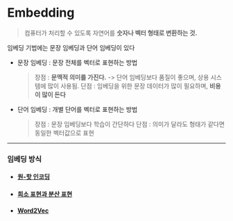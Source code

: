 # Embedding
> 컴퓨터가 처리할 수 있도록 자연어를 __숫자나 벡터 형태로 변환하는 것.__

임베딩 기법에는 문장 임베딩과 단어 임베딩이 있다
* 문장 임베딩 : 문장 전체를 벡터로 표현하는 방법
  > 장점 : __문맥적 의미를 가진다.__ -> 단어 임베딩보다 품질이 좋으며, 상용 시스템에 많이 사용됨.
  > 단점 : 임베딩을 위한 문장 데이터가 많이 필요하며, __비용이 많이 든다__
* 단어 임베딩 : 개별 단어를 벡터로 표현하는 방법
  > 장점 : 문장 임베딩보다 학습이 간단하다
  > 단점 : 의미가 달라도 형태가 같다면 동일한 벡터값으로 표현

***

### 임베딩 방식
* #### [원-핫 인코딩](https://github.com/BOSOEK/Machine_Learning_with_Book/blob/main/Deep_Learning_Chatbot_for_First_Time/Embedding/Word_Embedding.ipynb)
* #### [희소 표현과 분산 표현]()
* #### [Word2Vec]()
